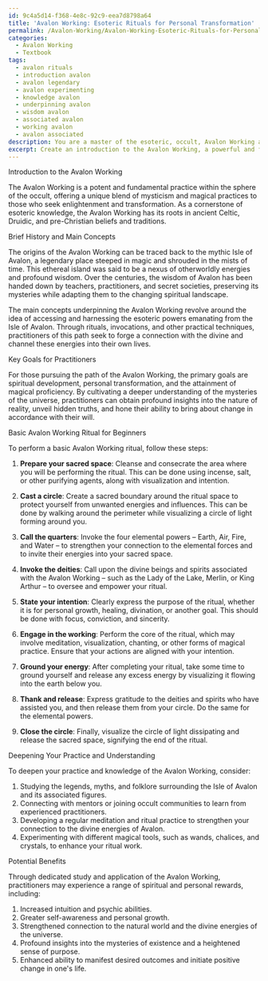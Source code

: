 ```yaml
---
id: 9c4a5d14-f368-4e8c-92c9-eea7d8798a64
title: 'Avalon Working: Esoteric Rituals for Personal Transformation'
permalink: /Avalon-Working/Avalon-Working-Esoteric-Rituals-for-Personal-Transformation/
categories:
  - Avalon Working
  - Textbook
tags:
  - avalon rituals
  - introduction avalon
  - avalon legendary
  - avalon experimenting
  - knowledge avalon
  - underpinning avalon
  - wisdom avalon
  - associated avalon
  - working avalon
  - avalon associated
description: You are a master of the esoteric, occult, Avalon Working and education, you have written many textbooks on the subject in ways that provide students with rich and deep understanding of the subject. You are being asked to write textbook-like sections on a topic and you do it with full context, explainability, and reliability in accuracy to the true facts of the topic at hand, in a textbook style that a student would easily be able to learn from, in a rich, engaging, and contextual way. Always include relevant context (such as formulas and history), related concepts, and in a way that someone can gain deep insights from.
excerpt: Create an introduction to the Avalon Working, a powerful and foundational practice in the realm of the occult. Include a brief history, main concepts, and the key goals for practitioners who wish to pursue this esoteric path. Follow this with a detailed, step-by-step guide on how to perform a basic Avalon Working ritual for beginners, along with any symbols, invocations, and tools needed for successful execution. Additionally, provide advice on how to deepen one's practice and knowledge of this arcane tradition, and outline the potential spiritual and personal benefits that may be gained through dedicated study and application.
---
```

Introduction to the Avalon Working

The Avalon Working is a potent and fundamental practice within the sphere of the occult, offering a unique blend of mysticism and magical practices to those who seek enlightenment and transformation. As a cornerstone of esoteric knowledge, the Avalon Working has its roots in ancient Celtic, Druidic, and pre-Christian beliefs and traditions.

Brief History and Main Concepts

The origins of the Avalon Working can be traced back to the mythic Isle of Avalon, a legendary place steeped in magic and shrouded in the mists of time. This ethereal island was said to be a nexus of otherworldly energies and profound wisdom. Over the centuries, the wisdom of Avalon has been handed down by teachers, practitioners, and secret societies, preserving its mysteries while adapting them to the changing spiritual landscape.

The main concepts underpinning the Avalon Working revolve around the idea of accessing and harnessing the esoteric powers emanating from the Isle of Avalon. Through rituals, invocations, and other practical techniques, practitioners of this path seek to forge a connection with the divine and channel these energies into their own lives.

Key Goals for Practitioners

For those pursuing the path of the Avalon Working, the primary goals are spiritual development, personal transformation, and the attainment of magical proficiency. By cultivating a deeper understanding of the mysteries of the universe, practitioners can obtain profound insights into the nature of reality, unveil hidden truths, and hone their ability to bring about change in accordance with their will.

Basic Avalon Working Ritual for Beginners

To perform a basic Avalon Working ritual, follow these steps:

1. **Prepare your sacred space**: Cleanse and consecrate the area where you will be performing the ritual. This can be done using incense, salt, or other purifying agents, along with visualization and intention.

2. **Cast a circle**: Create a sacred boundary around the ritual space to protect yourself from unwanted energies and influences. This can be done by walking around the perimeter while visualizing a circle of light forming around you.

3. **Call the quarters**: Invoke the four elemental powers – Earth, Air, Fire, and Water – to strengthen your connection to the elemental forces and to invite their energies into your sacred space.

4. **Invoke the deities**: Call upon the divine beings and spirits associated with the Avalon Working – such as the Lady of the Lake, Merlin, or King Arthur – to oversee and empower your ritual.

5. **State your intention**: Clearly express the purpose of the ritual, whether it is for personal growth, healing, divination, or another goal. This should be done with focus, conviction, and sincerity.

6. **Engage in the working**: Perform the core of the ritual, which may involve meditation, visualization, chanting, or other forms of magical practice. Ensure that your actions are aligned with your intention.

7. **Ground your energy**: After completing your ritual, take some time to ground yourself and release any excess energy by visualizing it flowing into the earth below you.

8. **Thank and release**: Express gratitude to the deities and spirits who have assisted you, and then release them from your circle. Do the same for the elemental powers.

9. **Close the circle**: Finally, visualize the circle of light dissipating and release the sacred space, signifying the end of the ritual.

Deepening Your Practice and Understanding

To deepen your practice and knowledge of the Avalon Working, consider:

1. Studying the legends, myths, and folklore surrounding the Isle of Avalon and its associated figures.
2. Connecting with mentors or joining occult communities to learn from experienced practitioners.
3. Developing a regular meditation and ritual practice to strengthen your connection to the divine energies of Avalon.
4. Experimenting with different magical tools, such as wands, chalices, and crystals, to enhance your ritual work.

Potential Benefits

Through dedicated study and application of the Avalon Working, practitioners may experience a range of spiritual and personal rewards, including:

1. Increased intuition and psychic abilities.
2. Greater self-awareness and personal growth.
3. Strengthened connection to the natural world and the divine energies of the universe.
4. Profound insights into the mysteries of existence and a heightened sense of purpose.
5. Enhanced ability to manifest desired outcomes and initiate positive change in one's life.
